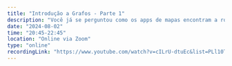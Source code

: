 ```yaml
---
title: "Introdução a Grafos - Parte 1"
description: "Você já se perguntou como os apps de mapas encontram a rota mais rápida ou como as redes sociais sugerem novas conexões? A resposta está nos grafos, uma das estruturas de dados mais fascinantes e poderosas usadas na ciência da computação!"
date: "2024-08-02"
time: "20:45-22:45"
location: "Online via Zoom"
type: "online"
recordingLink: "https://www.youtube.com/watch?v=cILrU-dtuEc&list=PLl10TyPY67Jgbh4QdRlRKr-7PjB9i5hWg"
---
```

